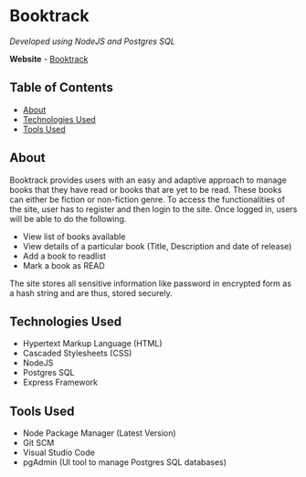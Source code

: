 # Booktrack

*Developed using NodeJS and Postgres SQL*

**Website** - [Booktrack](https://booktrack.azurewebsites.net/)

## Table of Contents

- [About](https://github.com/cfts-mkb/booktrack#about)
- [Technologies Used](https://github.com/cfts-mkb/booktrack#technologies-used)
- [Tools Used](https://github.com/cfts-mkb/booktrack#tools-used)

## About

Booktrack provides users with an easy and adaptive approach to manage books that they have read or books that are yet to be read. These books can either be fiction or non-fiction genre. To access the functionalities of the site, user has to register and then login to the site. Once logged in, users will be able to do the following.

- View list of books available
- View details of a particular book (Title, Description and date of release)
- Add a book to readlist
- Mark a book as READ

The site stores all sensitive information like password in encrypted form as a hash string and are thus, stored securely.

## Technologies Used

- Hypertext Markup Language (HTML)
- Cascaded Stylesheets (CSS)
- NodeJS
- Postgres SQL
- Express Framework

## Tools Used

- Node Package Manager (Latest Version)
- Git SCM
- Visual Studio Code
- pgAdmin (UI tool to manage Postgres SQL databases)